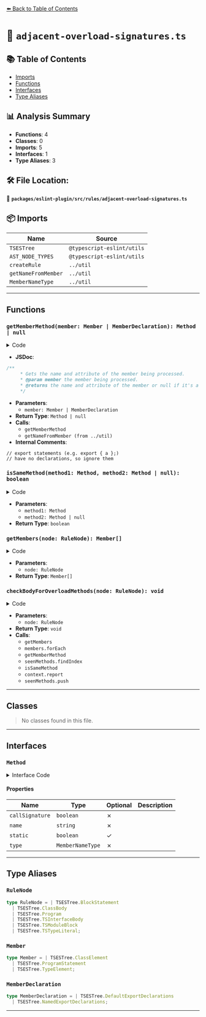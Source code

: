 [⬅️ Back to Table of Contents](../../../../index.md)

# 📄 `adjacent-overload-signatures.ts`

## 📚 Table of Contents

- [Imports](#imports)
- [Functions](#functions)
- [Interfaces](#interfaces)
- [Type Aliases](#type-aliases)

## 📊 Analysis Summary

- **Functions**: 4
- **Classes**: 0
- **Imports**: 5
- **Interfaces**: 1
- **Type Aliases**: 3

## 🛠️ File Location:
📂 **`packages/eslint-plugin/src/rules/adjacent-overload-signatures.ts`**

## 📦 Imports

| Name | Source |
|------|--------|
| `TSESTree` | `@typescript-eslint/utils` |
| `AST_NODE_TYPES` | `@typescript-eslint/utils` |
| `createRule` | `../util` |
| `getNameFromMember` | `../util` |
| `MemberNameType` | `../util` |


---

## Functions

### `getMemberMethod(member: Member | MemberDeclaration): Method | null`

<details><summary>Code</summary>

```ts
function getMemberMethod(
      member: Member | MemberDeclaration,
    ): Method | null {
      switch (member.type) {
        case AST_NODE_TYPES.ExportDefaultDeclaration:
        case AST_NODE_TYPES.ExportNamedDeclaration: {
          // export statements (e.g. export { a };)
          // have no declarations, so ignore them
          if (!member.declaration) {
            return null;
          }

          return getMemberMethod(member.declaration);
        }
        case AST_NODE_TYPES.TSDeclareFunction:
        case AST_NODE_TYPES.FunctionDeclaration: {
          const name = member.id?.name ?? null;
          if (name == null) {
            return null;
          }
          return {
            name,
            type: MemberNameType.Normal,
            callSignature: false,
          };
        }
        case AST_NODE_TYPES.TSMethodSignature:
        case AST_NODE_TYPES.MethodDefinition:
          return {
            ...getNameFromMember(member, context.sourceCode),
            callSignature: false,
            static: member.static,
          };
        case AST_NODE_TYPES.TSCallSignatureDeclaration:
          return {
            name: 'call',
            type: MemberNameType.Normal,
            callSignature: true,
          };
        case AST_NODE_TYPES.TSConstructSignatureDeclaration:
          return {
            name: 'new',
            type: MemberNameType.Normal,
            callSignature: false,
          };
      }

      return null;
    }
```
</details>

- **JSDoc**:
```ts
/**
     * Gets the name and attribute of the member being processed.
     * @param member the member being processed.
     * @returns the name and attribute of the member or null if it's a member not relevant to the rule.
     */
```

- **Parameters**:
  - `member: Member | MemberDeclaration`
- **Return Type**: `Method | null`
- **Calls**:
  - `getMemberMethod`
  - `getNameFromMember (from ../util)`
- **Internal Comments**:
```
// export statements (e.g. export { a };)
// have no declarations, so ignore them
```

### `isSameMethod(method1: Method, method2: Method | null): boolean`

<details><summary>Code</summary>

```ts
function isSameMethod(method1: Method, method2: Method | null): boolean {
      return (
        !!method2 &&
        method1.name === method2.name &&
        method1.static === method2.static &&
        method1.callSignature === method2.callSignature &&
        method1.type === method2.type
      );
    }
```
</details>

- **Parameters**:
  - `method1: Method`
  - `method2: Method | null`
- **Return Type**: `boolean`
### `getMembers(node: RuleNode): Member[]`

<details><summary>Code</summary>

```ts
function getMembers(node: RuleNode): Member[] {
      switch (node.type) {
        case AST_NODE_TYPES.ClassBody:
        case AST_NODE_TYPES.Program:
        case AST_NODE_TYPES.TSModuleBlock:
        case AST_NODE_TYPES.TSInterfaceBody:
        case AST_NODE_TYPES.BlockStatement:
          return node.body;

        case AST_NODE_TYPES.TSTypeLiteral:
          return node.members;
      }
    }
```
</details>

- **Parameters**:
  - `node: RuleNode`
- **Return Type**: `Member[]`
### `checkBodyForOverloadMethods(node: RuleNode): void`

<details><summary>Code</summary>

```ts
function checkBodyForOverloadMethods(node: RuleNode): void {
      const members = getMembers(node);

      let lastMethod: Method | null = null;
      const seenMethods: Method[] = [];

      members.forEach(member => {
        const method = getMemberMethod(member);
        if (method == null) {
          lastMethod = null;
          return;
        }

        const index = seenMethods.findIndex(seenMethod =>
          isSameMethod(method, seenMethod),
        );
        if (index > -1 && !isSameMethod(method, lastMethod)) {
          context.report({
            node: member,
            messageId: 'adjacentSignature',
            data: {
              name: `${method.static ? 'static ' : ''}${method.name}`,
            },
          });
        } else if (index === -1) {
          seenMethods.push(method);
        }

        lastMethod = method;
      });
    }
```
</details>

- **Parameters**:
  - `node: RuleNode`
- **Return Type**: `void`
- **Calls**:
  - `getMembers`
  - `members.forEach`
  - `getMemberMethod`
  - `seenMethods.findIndex`
  - `isSameMethod`
  - `context.report`
  - `seenMethods.push`

---

## Classes

> No classes found in this file.


---

## Interfaces

### `Method`

<details><summary>Interface Code</summary>

```ts
interface Method {
      callSignature: boolean;
      name: string;
      static?: boolean;
      type: MemberNameType;
    }
```
</details>

#### Properties

| Name | Type | Optional | Description |
|------|------|----------|-------------|
| `callSignature` | `boolean` | ✗ |  |
| `name` | `string` | ✗ |  |
| `static` | `boolean` | ✓ |  |
| `type` | `MemberNameType` | ✗ |  |


---

## Type Aliases

### `RuleNode`

```ts
type RuleNode = | TSESTree.BlockStatement
  | TSESTree.ClassBody
  | TSESTree.Program
  | TSESTree.TSInterfaceBody
  | TSESTree.TSModuleBlock
  | TSESTree.TSTypeLiteral;
```

### `Member`

```ts
type Member = | TSESTree.ClassElement
  | TSESTree.ProgramStatement
  | TSESTree.TypeElement;
```

### `MemberDeclaration`

```ts
type MemberDeclaration = | TSESTree.DefaultExportDeclarations
  | TSESTree.NamedExportDeclarations;
```


---